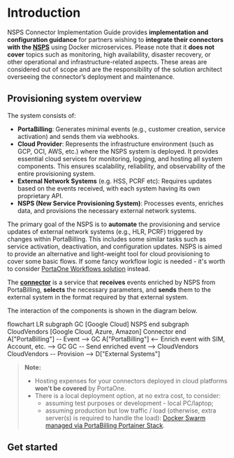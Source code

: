 # Introduction

NSPS Connector Implementation Guide provides **implementation and configuration guidance** for partners wishing to **integrate their connectors with the [NSPS][nsps]** using Docker microservices. Please note that it **does not cover** topics such as monitoring, high availability, disaster recovery, or other operational and infrastructure-related aspects. These areas are considered out of scope and are the responsibility of the solution architect overseeing the connector’s deployment and maintenance.

## Provisioning system overview

The system consists of:

- **PortaBilling**: Generates minimal events (e.g., customer creation, service activation) and sends them via webhooks.
- **Cloud Provider**: Represents the infrastructure environment (such as GCP, OCI, AWS, etc.) where the NSPS system is deployed. It provides essential cloud services for monitoring, logging, and hosting all system components. This ensures scalability, reliability, and observability of the entire provisioning system.
- **External Network Systems** (e.g. HSS, PCRF etc): Requires updates based on the events received, with each system having its own proprietary API.
- **NSPS (New Service Provisioning System)**: Processes events, enriches data, and provisions the necessary external network systems.

The primary goal of the NSPS is to **automate** the provisioning and service updates of external network systems (e.g., HLR, PCRF) triggered by changes within PortaBilling. This includes some similar tasks such as service activation, deactivation, and configuration updates. NSPS is aimed to provide an alternative and light-weight tool for cloud provisioning to cover some basic flows. If some fancy workflow logic is needed - it's worth to consider [PortaOne Workflows solution][portaone-workflows-solution] instead.

The [**connector**][connector] is a service that **receives** events enriched by NSPS from PortaBilling, **selects** the necessary parameters, and **sends** them to the external system in the format required by that external system.

The interaction of the components is shown in the diagram below.

<div class="mermaid">
flowchart LR
    subgraph GC [Google Cloud]
        NSPS
    end
    subgraph CloudVendors [Google Cloud, Azure, Amazon]
        Connector
    end
    A["PortaBilling"] -- Event --> GC
    A["PortaBilling"] <-- Enrich event with SIM, Account, etc. --> GC
    GC -- Send enriched event --> CloudVendors
    CloudVendors -- Provision --> D["External Systems"]
</div>

> **Note:**
>
> - Hosting expenses for your connectors deployed in cloud platforms **won't be covered** by PortaOne.
> - There is a local deployment option, at no extra cost, to consider:
>     - assuming test purposes or development - local PC/laptop;
>     - assuming production but low traffic / load (otherwise, extra server(s) is required to handle the load): [Docker Swarm managed via PortaBilling Portainer Stack][docker-swarm].

## Get started

<!-- Instruction to use MCP server -->

<!-- References -->
[portaone-workflows-solution]: https://www.portaone.com/telecom-products/portaone-workflows/
[docker-swarm]: https://wiki.portaone.com/x/0fWuCg

[nsps]: NSPS/overview.md
[connector]: connector/overview.md